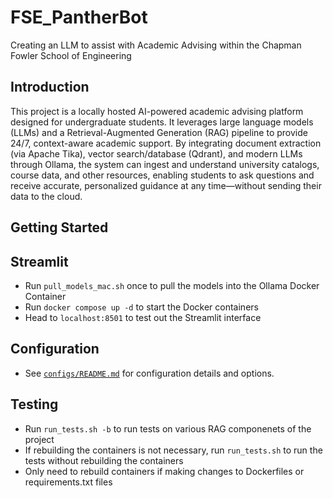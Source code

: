# FSE_PantherBot
Creating an LLM to assist with Academic Advising within the Chapman Fowler School of Engineering

## Introduction
This project is a locally hosted AI-powered academic advising platform designed for undergraduate students. It leverages large language models (LLMs) and a Retrieval-Augmented Generation (RAG) pipeline to provide 24/7, context-aware academic support. By integrating document extraction (via Apache Tika), vector search/database (Qdrant), and modern LLMs through Ollama, the system can ingest and understand university catalogs, course data, and other resources, enabling students to ask questions and receive accurate, personalized guidance at any time—without sending their data to the cloud.

## Getting Started

## Streamlit
- Run `pull_models_mac.sh` once to pull the models into the Ollama Docker Container
- Run `docker compose up -d` to start the Docker containers
- Head to `localhost:8501` to test out the Streamlit interface

## Configuration
- See [`configs/README.md`](configs/README.md) for configuration details and options.

## Testing
- Run `run_tests.sh -b` to run tests on various RAG componenets of the project
- If rebuilding the containers is not necessary, run `run_tests.sh` to run the tests without rebuilding the containers
- Only need to rebuild containers if making changes to Dockerfiles or requirements.txt files

<!-- ## Rowboat Stuff
`docker compose -f rowboat/docker-compose.yml -f rowboat_overrides/docker-compose.local.yml down`
`docker compose -f rowboat/docker-compose.yml -f rowboat_overrides/docker-compose.local.yml up -d`

- Head to localhost:3000 to test out the rowboat interface -->
